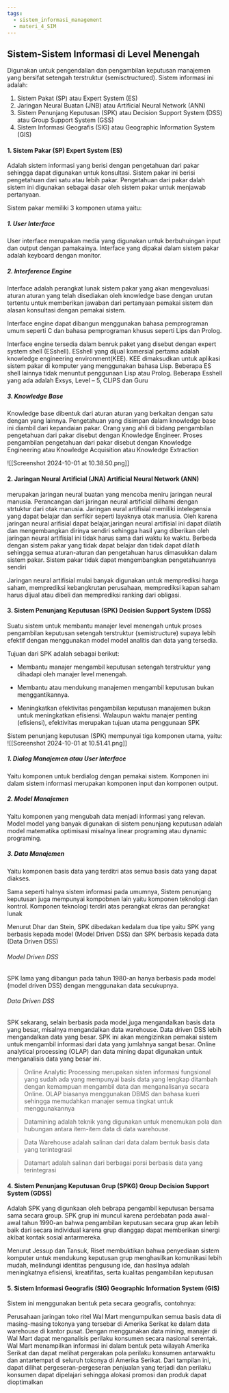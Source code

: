 ```yaml
---
tags:
  - sistem_informasi_management
  - materi_4_SIM
---
```

## Sistem-Sistem Informasi di Level Menengah

Digunakan untuk pengendalian dan pengambilan keputusan manajemen yang bersifat setengah terstruktur (semisctructured). Sistem informasi ini adalah:

1) Sistem Pakat (SP) atau Expert System (ES)
2) Jaringan Neural Buatan (JNB) atau Artificial Neural Network (ANN)
3) Sistem Penunjang Keputusan (SPK) atau Decision Support System (DSS) atau Group Support System (GSS)
4) Sistem Informasi Geografis (SIG) atau Geographic Information System (GIS)

#### 1. Sistem Pakar (SP) Expert System (ES)

Adalah sistem informasi yang berisi dengan pengetahuan dari pakar sehingga dapat digunakan untuk konsultasi. Sistem pakar ini berisi pengetahuan dari satu atau lebih pakar. Pengetahuan dari pakar dalah sistem ini digunakan sebagai dasar oleh sistem pakar untuk menjawab pertanyaan.

Sistem pakar memiliki 3 komponen utama yaitu:
##### 1. User Interface

User interface merupakan media yang digunakan untuk berbuhuingan input dan output dengan pamakainya. Interface yang dipakai dalam sistem pakar adalah keyboard dengan monitor.

##### 2. Interference Engine

Interface adalah perangkat lunak sistem pakar yang akan mengevaluasi aturan aturan yang telah disediakan oleh knowledge base dengan urutan tertentu untuk memberikan jawaban dari pertanyaan pemakai sistem dan alasan konsultasi dengan pemakai sistem. 

Interface engine dapat dibangun menggunakan bahasa pemprograman umum seperti C dan bahasa pemprograman khusus seperti Lips dan Prolog.

Interface engine tersedia dalam benruk paket yang disebut dengan expert system shell (ESshell). ESshell yang dijual komersial pertama adalah knowledge engineering environment(KEE). KEE dimaksudkan untuk aplikasi sistem pakar di komputer yang menggunakan bahasa Lisp. Beberapa ES shell lainnya tidak menuntut penggunaan Lisp atau Prolog. Beberapa Esshell yang ada adalah Exsys, Level – 5, CLIPS dan Guru 

##### 3. Knowledge Base

Knowledge base dibentuk dari aturan aturan yang berkaitan dengan satu dengan yang lainnya. Pengetahuan yang disimpan dalam knowledge base ini diambil dari kepandaian pakar. Orang yang ahli di bidang pengambilan pengetahuan dari pakar disebut dengan Knowledge Engineer. Proses pengambilan pengetahuan dari pakar disebut dengan Knowledge Engineering atau Knowledge Acquisition atau Knowledge Extraction

![[Screenshot 2024-10-01 at 10.38.50.png]]

#### 2. Jaringan Neural Artificial (JNA) Artificial Neural Network (ANN)

merupakan jaringan neural buatan yang mencoba meniru jaringan neural manusia. Perancangan dari jaringan neural artificial diilhami dengan strtuktur dari otak manusia.  Jaringan eural artifisial memiliki intelegensia yang dapat belajar dan serfikir seperti layaknya otak manusia. Oleh karena jaringan neural arifisial dapat belajar,jaringan neural artifisial ini dapat dilatih dan mengembangkan dirinya sendiri sehingga hasil yang diberikan oleh jaringan neural artifisial ini tidak harus sama dari waktu ke waktu. Berbeda dengan sistem pakar yang tidak dapat belajar dan tidak dapat dilatih sehingga semua aturan-aturan dan pengetahuan harus dimasukkan dalam sistem pakar. Sistem pakar tidak dapat mengembangkan pengetahuannya sendiri

Jaringan neural artifisial mulai banyak digunakan untuk memprediksi harga saham, memprediksi kebangkrutan perusahaan, memprediksi kapan saham harus dijual atau dibeli dan memprediksi ranking dari obligasi.


#### 3. Sistem Penunjang Keputusan (SPK) Decision Support System (DSS)

Suatu sistem untuk membantu manajer level menengah untuk proses pengambilan keputusan setengah terstruktur (semistructure) supaya lebih efektif dengan menggunakan model model analitis dan data yang tersedia.

Tujuan dari SPK adalah sebagai berikut:

- Membantu manajer mengambil keputusan setengah terstruktur yang dihadapi oleh manajer level menengah.
  
- Membantu atau mendukung manajemen mengambil keputusan bukan menggantikannya.
  
- Meningkatkan efektivitas pengambilan keputusan manajemen bukan untuk meningkatkan efisiensi. Walaupun waktu manajer penting (efisiensi), efektivitas merupakan tujuan utama penggunaan SPK

Sistem penunjang keputusan (SPK) mempunyai tiga komponen utama, yaitu:
![[Screenshot 2024-10-01 at 10.51.41.png]]

##### 1. Dialog Manajemen atau User Interface

Yaitu komponen untuk berdialog dengan pemakai sistem. Komponen ini dalam sistem informasi merupakan komponen input dan komponen output.

##### 2. Model Manajemen

Yaitu komponen yang mengubah data menjadi informasi yang relevan. Model model yang banyak digunakan di sistem penunjang keputusan adalah model matematika optimisasi misalnya linear programing atau dynamic programing.

##### 3. Data Manajemen

Yaitu komponen basis data yang terditri atas semua basis data yang dapat diakses.

Sama seperti halnya sistem informasi pada umumnya, Sistem penunjang keputusan juga mempunyai kompobnen lain yaitu komponen teknologi dan kontrol. Komponen teknologi terdiri atas perangkat ekras dan perangkat lunak


Menurut Dhar dan Stein, SPK dibedakan kedalam dua tipe yaitu SPK yang berbasis kepada model (Model Driven DSS) dan SPK berbasis kepada data (Data Driven DSS)

###### Model Driven DSS

SPK lama yang dibangun pada tahun 1980-an hanya berbasis pada model (model driven DSS) dengan menggunakan data secukupnya. 

###### Data Driven DSS

SPK sekarang, selain berbasis pada model,juga mengandalkan basis data yang besar, misalnya mengandalkan data warehouse. Data driven DSS lebih mengandalkan data yang besar. SPK ini akan mengizinkan pemakai sistem untuk mengambil informasi dari data yang jumlahnya sangat besar. Online analytical processing (OLAP) dan data mining dapat digunakan untuk menganalisis data yang besar ini.

> Online Analytic Processing merupakan sisten informasi fungsional yang sudah ada yang mempunyai basis data yang lengkap ditambah dengan kemampuan mengambil data dan menganalisanya secara Online. OLAP biasanya menggunakan DBMS dan bahasa kueri sehingga memudahkan manajer semua tingkat untuk menggunakannya

>Datamining adalah teknik yang digunakan untuk menemukan pola dan hubungan antara item-item data di data warehouse. 

>Data Warehouse adalah salinan dari data dalam bentuk basis data yang terintegrasi

> Datamart adalah salinan dari berbagai porsi berbasis data yang terintegrasi


#### 4. Sistem Penunjang Keputusan Grup (SPKG) Group Decision Support System (GDSS)

Adalah SPK yang digunkaan oleh bebrapa pengambil keputusan bersama sama secara group. SPK grup ini muncul karena perdebatan pada awal-awal tahun 1990-an bahwa pengambilan keputusan secara grup akan lebih baik dari secara individual karena grup dianggap dapat memberikan sinergi akibat kontak sosial antarmereka.

Menurut Jessup dan Tansuk, Riset membuktikan bahwa penyediaan sistem komputer untuk mendukung keputusan grup menghasilkan komunikasi lebih mudah, melindungi identitas pengusung ide, dan hasilnya adalah meningkatnya efisiensi, kreatifitas, serta kualitas pengambilan keputusan


#### 5. Sistem Informasi Geografis (SIG) Geographic Information System (GIS)

Sistem ini menggunakan bentuk peta secara geografis, contohnya:

Perusahaan jaringan toko ritel Wal Mart mengumpulkan semua basis data di masing-masing tokonya yang tersebar di Amerika Serikat ke dalam data warehouse di kantor pusat. Dengan menggunakan data mining, manajer di Wal Mart dapat menganalisis perilaku konsumen secara nasional serentak. Wal Mart menampilkan informasi ini dalam bentuk peta wilayah Amerika Serikat dan dapat melihat pergerakan pola perilaku konsumen antarwaktu dan antartempat di seluruh tokonya di Amerika Serikat. Dari tampilan ini, dapat dilihat pergeseran-pergeseran penjualan yang terjadi dan perilaku konsumen dapat dipelajari sehingga alokasi promosi dan produk dapat dioptimalkan

